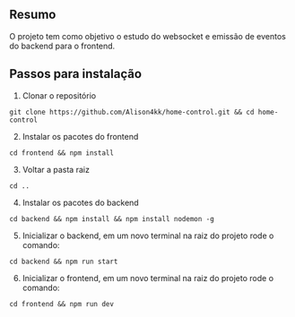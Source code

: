 ## Resumo

O projeto tem como objetivo o estudo do websocket e emissão de eventos do backend para o frontend.



## Passos para instalação

 1. Clonar o repositório

 `git clone https://github.com/Alison4kk/home-control.git && cd home-control`

 2. Instalar os pacotes do frontend 
 
 `cd frontend && npm install `

 3. Voltar a pasta raiz

 `cd ..`

 4.  Instalar os pacotes do backend

 `cd backend && npm install && npm install nodemon -g`

 5.  Inicializar o backend, em um novo terminal na raiz do projeto rode o comando:
 
`cd backend && npm run start`

6.  Inicializar o frontend, em um novo terminal na raiz do projeto rode o comando:

`cd frontend && npm run dev`
